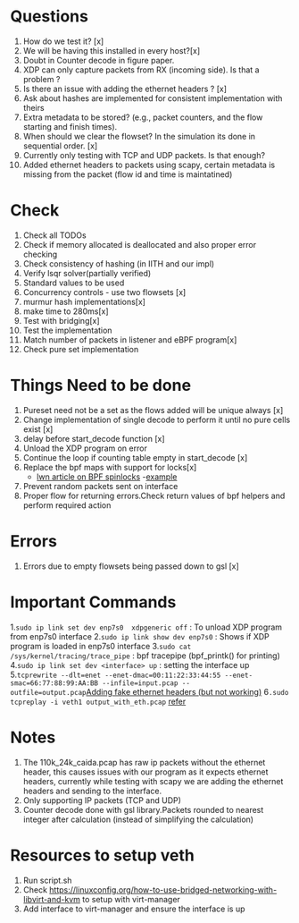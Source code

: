 # Questions
1. How do we test it? [x]
2. We will be having this installed in every host?[x]
3. Doubt in Counter decode in figure paper.
4. XDP can only capture packets from RX (incoming side). Is that a problem ?
5. Is there an issue with adding the ethernet headers ? [x]
6. Ask about hashes are implemented for consistent implementation with theirs
7. Extra metadata to be stored?  (e.g., packet counters, and the flow starting and finish times).
8. When should we clear the flowset? In the simulation its done in sequential order. [x]
9. Currently only testing with TCP and UDP packets. Is that enough?
10. Added ethernet headers to packets using scapy, certain metadata is missing from the packet (flow id and time is maintatined)

# Check
1. Check all TODOs
2. Check if memory allocated is deallocated and also proper error checking
3. Check consistency of hashing (in IITH and our impl)
4. Verify lsqr solver(partially verified)
5. Standard values to be used 
6. Concurrency controls - use two flowsets [x]
7. murmur hash implementations[x]
8. make time to 280ms[x]
9. Test with bridging[x]
10. Test the implementation
11. Match number of packets in listener and eBPF program[x]
12. Check pure set implementation

# Things Need to be done
1. Pureset need not be a set as the flows added will be unique always [x]
2. Change implementation of single decode to perform it until no pure cells exist [x]
3. delay before start_decode function [x]
4. Unload the XDP program on error
5. Continue the loop if counting table empty in start_decode [x]
6. Replace the bpf maps with support for locks[x]
    - [lwn article on BPF spinlocks](https://lwn.net/Articles/779120/)
    -[example](https://lwn.net/ml/netdev/20190131234012.3712779-10-ast@kernel.org/)
7. Prevent random packets sent on interface
8. Proper flow for returning errors.Check return values of bpf helpers and perform required action

# Errors
1. Errors due to empty flowsets being passed down to gsl [x]

# Important Commands
1.`sudo ip link set dev enp7s0  xdpgeneric off` : To unload XDP program from enp7s0 interface
2.`sudo ip link show dev enp7s0` : Shows if XDP program is loaded in enp7s0 interface
3.`sudo cat /sys/kernel/tracing/trace_pipe` : bpf tracepipe (bpf_printk() for printing)
4.`sudo ip link set dev <interface> up` : setting the interface up
5.`tcprewrite --dlt=enet --enet-dmac=00:11:22:33:44:55 --enet-smac=66:77:88:99:AA:BB --infile=input.pcap --outfile=output.pcap`[Adding fake ethernet headers (but not working)](https://edeca.net/post/2011-06-20-adding-fake-ethernet-headers-to-pcap-files/)
6`.sudo tcpreplay -i veth1 output_with_eth.pcap`  [refer](https://tcpreplay.appneta.com/wiki/tcpreplay)

# Notes
1. The 110k_24k_caida.pcap has raw ip packets without the ethernet header, this causes issues with our program as it expects ethernet headers, currently while testing with scapy we are adding the ethernet headers and sending to the interface.
2. Only supporting IP packets (TCP and UDP)
3. Counter decode done with gsl library.Packets rounded to nearest integer after calculation (instead of simplifying the calculation)

# Resources to setup veth
1. Run script.sh
2. Check https://linuxconfig.org/how-to-use-bridged-networking-with-libvirt-and-kvm to setup with virt-manager
3. Add interface to virt-manager and ensure the interface is up

